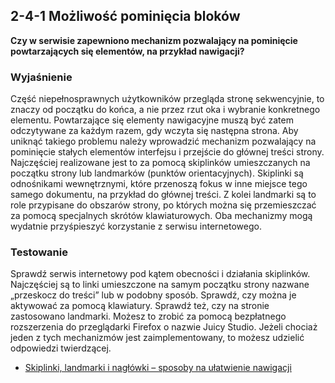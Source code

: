 ## 2-4-1 Możliwość pominięcia bloków
**Czy w serwisie zapewniono mechanizm pozwalający na pominięcie powtarzających się elementów, na przykład nawigacji?**

### Wyjaśnienie
Część niepełnosprawnych użytkowników przegląda stronę sekwencyjnie, to znaczy od początku do końca, a nie przez rzut oka i wybranie konkretnego elementu. Powtarzające się elementy nawigacyjne muszą być zatem odczytywane za każdym razem, gdy wczyta się następna strona. Aby uniknąć takiego problemu należy wprowadzić mechanizm pozwalający na pominięcie stałych elementów interfejsu i przejście do głównej treści strony. Najczęściej realizowane jest to za pomocą skiplinków umieszczanych na początku strony lub landmarków (punktów orientacyjnych). Skiplinki są odnośnikami wewnętrznymi, które przenoszą fokus w inne miejsce tego samego dokumentu, na przykład do głównej treści. Z kolei landmarki są to role przypisane do obszarów strony, po których można się przemieszczać za pomocą specjalnych skrótów klawiaturowych. Oba mechanizmy mogą wydatnie przyśpieszyć korzystanie z serwisu internetowego.

### Testowanie
Sprawdź serwis internetowy pod kątem obecności i działania skiplinków. Najczęściej są to linki umieszczone na samym początku strony nazwane „przeskocz do treści” lub w podobny sposób. Sprawdź, czy można je aktywować za pomocą klawiatury. Sprawdź też, czy na stronie zastosowano landmarki. Możesz to zrobić za pomocą bezpłatnego rozszerzenia do przeglądarki Firefox o nazwie Juicy Studio. Jeżeli chociaż jeden z tych mechanizmów jest zaimplementowany, to możesz udzielić odpowiedzi twierdzącej.
-	[Skiplinki, landmarki i nagłówki – sposoby na ułatwienie nawigacji](http://informaton.pl/?p=629)

